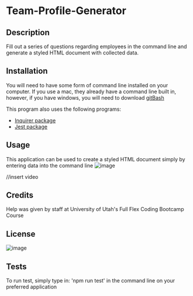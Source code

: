 # Team-Profile-Generator

## Description
Fill out a series of questions regarding employees in the command line and generate a styled HTML document with collected data. 

## Installation 
You will need to have some form of command line installed on your computer. If you use a mac, they already have a command line built in, however, if you have windows, you will need to download [gitBash](https://git-scm.com/)

This program also uses the following programs:
* [Inquirer package](https://www.npmjs.com/package/inquirer)
* [Jest package](https://www.npmjs.com/package/jest)

## Usage
This application can be used to create a styled HTML document simply by entering data into the command line
![image](https://user-images.githubusercontent.com/72768805/105670020-93f33c80-5e9d-11eb-8d3a-088b2f76d82d.png)

//insert video


## Credits
Help was given by staff at University of Utah's Full Flex Coding Bootcamp Course

## License
![image](https://img.shields.io/badge/license-MIT-brightgreen)


## Tests
To run test, simply type in: 'npm run test' in the command line on your preferred application


